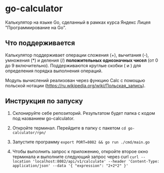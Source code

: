 # go-calculator

Калькулятор на языке Go, сделанный в рамках курса Яндекс Лицея "Программирование на Go".

## Что поддерживается
Калькулятор поддерживает операции сложения (+), вычитания (-), умножения (*) и деления (/) **положительных однозначных чисел** (от 0 до 9 включительно). Поддерживаются круглые скобки ( и ) для определения порядка выполнения операций.


Модуль вычислений реализован через функцию Calc с помощью польской нотации (https://ru.wikipedia.org/wiki/Польская_запись).

## Инструкция по запуску
1. Склонируйте себе репозиторий. Результатом будет папка с кодом под названием go-calculator. 
2. Откройте терминал. Перейдите в папку с пакетом
   `cd go-calculator/rpn/`
3. Запустите программу
   `export PORT=8082 && go run ./cmd/main.go`
   
4. Чтобы выполнить запрос к приложению, откройте второе окно терминала и выполните следующий запрос через curl
   `curl --location 'localhost:8082/api/v1/calculate' --header 'Content-Type: application/json' --data '{
   "expression": "2+2*2"
   }'`